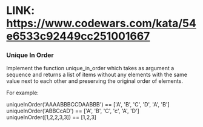 <!-- LINK -->
# LINK: https://www.codewars.com/kata/54e6533c92449cc251001667

<!-- Task -->
### Unique In Order ###

Implement the function unique_in_order which takes as argument a sequence and returns a list of items without any
elements with the same value next to each other and preserving the original order of elements.<br>

For example:<br>

uniqueInOrder('AAAABBBCCDAABBB') == ['A', 'B', 'C', 'D', 'A', 'B']<br>
uniqueInOrder('ABBCcAD')         == ['A', 'B', 'C', 'c', 'A', 'D']<br>
uniqueInOrder([1,2,2,3,3])       == [1,2,3]